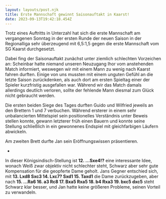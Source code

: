 ```yaml
---
layout: layouts/post.njk
title: Erste Mannschaft gewinnt Saisonauftakt in Kaarst!
date: 2023-09-13T19:42:18.454Z
---
```


T﻿rotz eines Auftritts in Unterzahl hat sich die erste Mannschaft am vergangenen Sonntag in der ersten Runde der neuen Saison in der Regionalliga sehr überzeugend mit 6,5:1,5 gegen die erste Mannschaft vom SG Kaarst durchgesetzt.

Dabei fing der Saisonauftakt zunächst unter ziemlich schlechten Vorzeichen an: Scheinbar hatte niemand unseren Neuzugang Ihor vom anstehenden Match informiert, weswegen wir mit einem Mann zu wenig nach Kaarst fahren durften. Einige von uns mussten mit einem unguten Gefühl an die letzte Saison zurückdenken, als auch dort am ersten Spieltag einer der Spieler kurzfristig ausgefallen war. Während wir das Match damals allerdings deutlich verloren, sollte der fehlende Mann diesmal zum Glück nicht gebraucht werden.

Die ersten beiden Siege des Tages durften Guido und Wilfried jeweils an den Brettern 1 und 7 verbuchen. Während ersterer in einem sehr unbalancierten Mittelspiel sein positionelles Verständnis unter Beweis stellen konnte, gewann letzterer früh einen Bauern und konnte seine Stellung schließlich in ein gewonnenes Endspiel mit gleichfarbigen Läufern abwickeln.

Am zweiten Brett durfte Jan sein Eröffnungswissen präsentieren.

-

In dieser Königsindisch-Stellung ist **12. ...Sxe4!?** eine interessante Idee, wonach Weiß zwar objektiv nicht schlechter steht, Schwarz aber sehr gute Kompensation für die geopferte Dame geholt. Jans Gegner entschied sich, mit **13. Lxd8 Sxc3 14. Lxc7? Sxd1 15. Taxd1** die Dame zurückzugeben, aber nach **15. ...Ra6 16. a3 Rc8 17. Bxa5 Rxa5 18. b4 Rxa3 19. bxc5 dxc5** steht Schwarz klar besser, und Jan hatte keine größeren Probleme, seinen Vorteil zu verwandeln.
